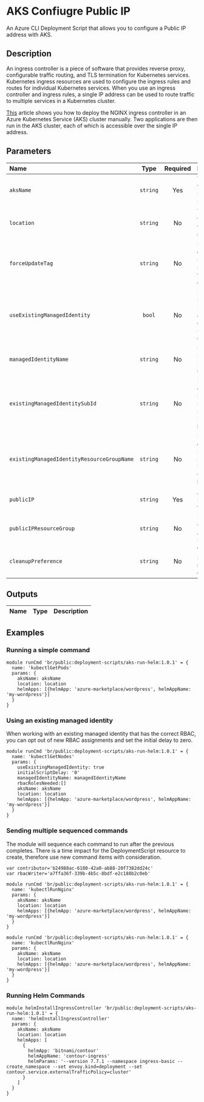 # AKS Confiugre Public IP

An Azure CLI Deployment Script that allows you to configure a Public IP address with AKS.

## Description

An ingress controller is a piece of software that provides reverse proxy, configurable traffic routing, and TLS termination for Kubernetes services.
Kubernetes ingress resources are used to configure the ingress rules and routes for individual Kubernetes services.
When you use an ingress controller and ingress rules, a single IP address can be used to route traffic to multiple services in a Kubernetes cluster.

[This]((https://docs.microsoft.com/en-us/azure/aks/ingress-basic?tabs=azure-cli)) article shows you how to deploy the NGINX ingress controller in an Azure Kubernetes Service (AKS) cluster manually. Two applications are then run in the AKS cluster, each of which is accessible over the single IP address.

## Parameters

| Name                                       | Type     | Required | Description                                                            |
| :----------------------------------------- | :------: | :------: | :--------------------------------------------------------------------- |
| `aksName`                                  | `string` | Yes      | The name of the Azure Kubernetes Service                               |
| `location`                                 | `string` | No       | The location to deploy the resources to                                |
| `forceUpdateTag`                           | `string` | No       | How the deployment script should be forced to execute                  |
| `useExistingManagedIdentity`               | `bool`   | No       | Does the Managed Identity already exists, or should be created         |
| `managedIdentityName`                      | `string` | No       | Name of the Managed Identity resource                                  |
| `existingManagedIdentitySubId`             | `string` | No       | For an existing Managed Identity, the Subscription Id it is located in |
| `existingManagedIdentityResourceGroupName` | `string` | No       | For an existing Managed Identity, the Resource Group it is located in  |
| `publicIP`                                 | `string` | Yes      | Azure Public IP to attach to AKS                                       |
| `publicIPResourceGroup`                    | `string` | No       | Resource Group of Azure Public IP                                      |
| `cleanupPreference`                        | `string` | No       | When the script resource is cleaned up                                 |

## Outputs

| Name | Type | Description |
| :--- | :--: | :---------- |

## Examples

### Running a simple command

```bicep
module runCmd 'br/public:deployment-scripts/aks-run-helm:1.0.1' = {
  name: 'kubectlGetPods'
  params: {
    aksName: aksName
    location: location
    helmApps: [{helmApp: 'azure-marketplace/wordpress', helmAppName: 'my-wordpress'}]
  }
}
```

### Using an existing managed identity

When working with an existing managed identity that has the correct RBAC, you can opt out of new RBAC assignments and set the initial delay to zero.

```bicep
module runCmd 'br/public:deployment-scripts/aks-run-helm:1.0.1' = {
  name: 'kubectlGetNodes'
  params: {
    useExistingManagedIdentity: true
    initialScriptDelay: '0'
    managedIdentityName: managedIdentityName
    rbacRolesNeeded:[]
    aksName: aksName
    location: location
    helmApps: [{helmApp: 'azure-marketplace/wordpress', helmAppName: 'my-wordpress'}]
  }
}
```

### Sending multiple sequenced commands

The module will sequence each command to run after the previous completes. There is a time impact for the DeploymentScript resource to create, therefore use new command items with consideration.

```bicep
var contributor='b24988ac-6180-42a0-ab88-20f7382dd24c'
var rbacWriter='a7ffa36f-339b-4b5c-8bdf-e2c188b2c0eb'

module runCmd 'br/public:deployment-scripts/aks-run-helm:1.0.1' = {
  name: 'kubectlRunNginx'
  params: {
    aksName: aksName
    location: location
    helmApps: [{helmApp: 'azure-marketplace/wordpress', helmAppName: 'my-wordpress'}]
  }
}
```

```bicep
module runCmd 'br/public:deployment-scripts/aks-run-helm:1.0.1' = {
  name: 'kubectlRunNginx'
  params: {
    aksName: aksName
    location: location
    helmApps: [{helmApp: 'azure-marketplace/wordpress', helmAppName: 'my-wordpress'}]
  }
}
```

### Running Helm Commands

```bicep
module helmInstallIngressController 'br/public:deployment-scripts/aks-run-helm:1.0.1' = {
  name: 'helmInstallIngressController'
  params: {
    aksName: aksName
    location: location
    helmApps: [
      {
        helmApp: 'bitnami/contour'
        helmAppName: 'contour-ingress'
        helmParams: '--version 7.7.1 --namespace ingress-basic --create_namespace --set envoy.kind=deployment --set contour.service.externalTrafficPolicy=cluster'
      }
    ]
  }
}
```
